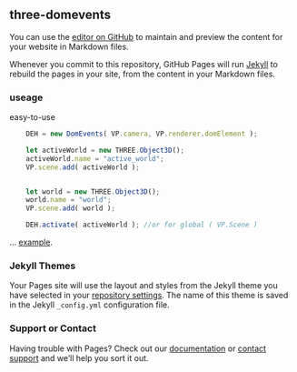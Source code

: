 ## three-domevents

You can use the [editor on GitHub](https://github.com/i3ernie/three-domevents/edit/master/README.md) to maintain and preview the content for your website in Markdown files.

Whenever you commit to this repository, GitHub Pages will run [Jekyll](https://jekyllrb.com/) to rebuild the pages in your site, from the content in your Markdown files.

### useage

easy-to-use

```javascript
    DEH = new DomEvents( VP.camera, VP.renderer.domElement );

    let activeWorld = new THREE.Object3D();
    activeWorld.name = "active_world";
    VP.scene.add( activeWorld );


    let world = new THREE.Object3D();
    world.name = "world";
    VP.scene.add( world );

    DEH.activate( activeWorld ); //or for global ( VP.Scene )
```

... [example](https://i3ernie.github.io/three-domevents/example).

### Jekyll Themes

Your Pages site will use the layout and styles from the Jekyll theme you have selected in your [repository settings](https://github.com/i3ernie/three-domevents/settings/pages). The name of this theme is saved in the Jekyll `_config.yml` configuration file.

### Support or Contact

Having trouble with Pages? Check out our [documentation](https://docs.github.com/categories/github-pages-basics/) or [contact support](https://support.github.com/contact) and we’ll help you sort it out.
